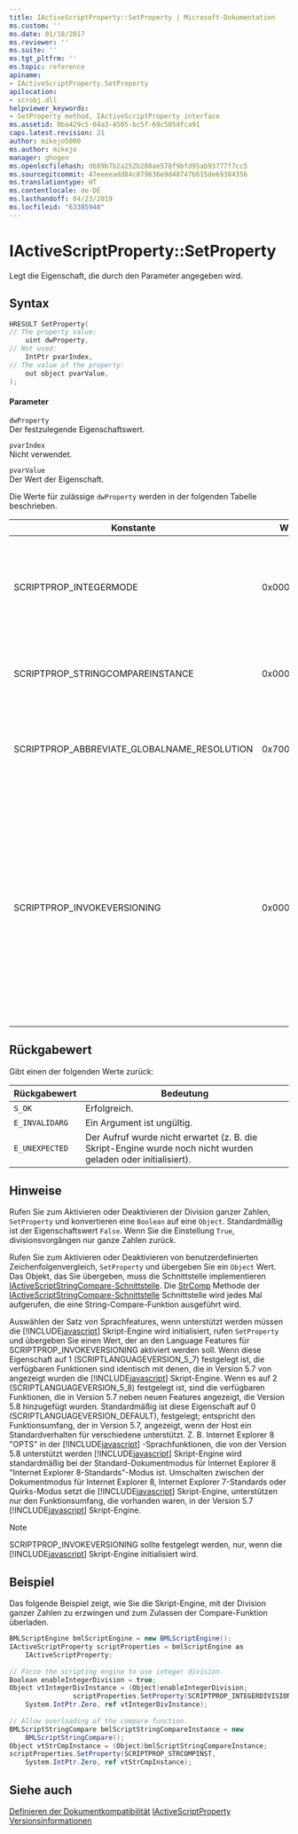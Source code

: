 ```yaml
---
title: IActiveScriptProperty::SetProperty | Microsoft-Dokumentation
ms.custom: ''
ms.date: 01/18/2017
ms.reviewer: ''
ms.suite: ''
ms.tgt_pltfrm: ''
ms.topic: reference
apiname:
- IActiveScriptProperty.SetProperty
apilocation:
- scrobj.dll
helpviewer_keywords:
- SetProperty method, IActiveScriptProperty interface
ms.assetid: 0ba429c5-04a3-4505-bc5f-69c505dfca91
caps.latest.revision: 21
author: mikejo5000
ms.author: mikejo
manager: ghogen
ms.openlocfilehash: d689b7b2a252b208ae578f9bfd95ab93777f7cc5
ms.sourcegitcommit: 47eeeeadd84c879636e9d48747b615de69384356
ms.translationtype: HT
ms.contentlocale: de-DE
ms.lasthandoff: 04/23/2019
ms.locfileid: "63385948"
---
```

# <a name="iactivescriptpropertysetproperty"></a>IActiveScriptProperty::SetProperty
Legt die Eigenschaft, die durch den Parameter angegeben wird.  
  
## <a name="syntax"></a>Syntax  
  
```cpp
HRESULT SetProperty(  
// The property value:  
    uint dwProperty,    
// Not used:   
    IntPtr pvarIndex,    
// The value of the property:   
    out object pvarValue,    
);  
```  
  
#### <a name="parameters"></a>Parameter  
 `dwProperty`  
 Der festzulegende Eigenschaftswert.  
  
 `pvarIndex`  
 Nicht verwendet.  
  
 `pvarValue`  
 Der Wert der Eigenschaft.  
  
 Die Werte für zulässige `dwProperty` werden in der folgenden Tabelle beschrieben.  
  
|Konstante|Wert|Bedeutung|  
|--------------|-----------|-------------|  
|SCRIPTPROP_INTEGERMODE|0x00003000|Erzwingt, dass die Skript-Engine, um im Modus ganze Zahl, anstelle von unverankerten Modus zu unterteilen. Der Standardwert ist `False`.|  
|SCRIPTPROP_STRINGCOMPAREINSTANCE|0x00003001|Ermöglicht der String-Compare-Funktion des verwendeten Skriptmoduls ersetzt werden.|  
|SCRIPTPROP_ABBREVIATE_GLOBALNAME_RESOLUTION|0x70000002|Informiert die Skript-Engine, die keine andere Skript-Engines vorhanden sind, um auf das globale Objekt beitragen.|  
|SCRIPTPROP_INVOKEVERSIONING|0x00004000|Erzwingt, dass die [!INCLUDE[javascript](../../javascript/includes/javascript-md.md)] Skript-Engine, wählen Sie einen Satz von Sprachfeatures unterstützt werden müssen. Der Standardsatz von Sprachfunktionen, die von unterstützt die [!INCLUDE[javascript](../../javascript/includes/javascript-md.md)] Skript-Engine entspricht den Funktionsumfang, die in Version 5.7 von angezeigt wurden die [!INCLUDE[javascript](../../javascript/includes/javascript-md.md)] Skript-Engine.|  
  
## <a name="return-value"></a>Rückgabewert  
 Gibt einen der folgenden Werte zurück:  
  
|Rückgabewert|Bedeutung|  
|------------------|-------------|  
|`S_OK`|Erfolgreich.|  
|`E_INVALIDARG`|Ein Argument ist ungültig.|  
|`E_UNEXPECTED`|Der Aufruf wurde nicht erwartet (z. B. die Skript-Engine wurde noch nicht wurden geladen oder initialisiert).|  
  
## <a name="remarks"></a>Hinweise  
 Rufen Sie zum Aktivieren oder Deaktivieren der Division ganzer Zahlen, `SetProperty` und konvertieren eine `Boolean` auf eine `Object`. Standardmäßig ist der Eigenschaftswert `False`. Wenn Sie die Einstellung `True`, divisionsvorgängen nur ganze Zahlen zurück.  
  
 Rufen Sie zum Aktivieren oder Deaktivieren von benutzerdefinierten Zeichenfolgenvergleich, `SetProperty` und übergeben Sie ein `Object` Wert. Das Objekt, das Sie übergeben, muss die Schnittstelle implementieren [IActiveScriptStringCompare-Schnittstelle](../../winscript/reference/iactivescriptstringcompare-interface.md). Die [StrComp](../../winscript/reference/iactivescriptstringcompare-strcomp.md) Methode der [IActiveScriptStringCompare-Schnittstelle](../../winscript/reference/iactivescriptstringcompare-interface.md) Schnittstelle wird jedes Mal aufgerufen, die eine String-Compare-Funktion ausgeführt wird.  
  
 Auswählen der Satz von Sprachfeatures, wenn unterstützt werden müssen die [!INCLUDE[javascript](../../javascript/includes/javascript-md.md)] Skript-Engine wird initialisiert, rufen `SetProperty` und übergeben Sie einen Wert, der an den Language Features für SCRIPTPROP_INVOKEVERSIONING aktiviert werden soll. Wenn diese Eigenschaft auf 1 (SCRIPTLANGUAGEVERSION_5_7) festgelegt ist, die verfügbaren Funktionen sind identisch mit denen, die in Version 5.7 von angezeigt wurden die [!INCLUDE[javascript](../../javascript/includes/javascript-md.md)] Skript-Engine. Wenn es auf 2 (SCRIPTLANGUAGEVERSION_5_8) festgelegt ist, sind die verfügbaren Funktionen, die in Version 5.7 neben neuen Features angezeigt, die Version 5.8 hinzugefügt wurden. Standardmäßig ist diese Eigenschaft auf 0 (SCRIPTLANGUAGEVERSION_DEFAULT), festgelegt; entspricht den Funktionsumfang, der in Version 5.7, angezeigt, wenn der Host ein Standardverhalten für verschiedene unterstützt. Z. B. Internet Explorer 8 "OPTS" in der [!INCLUDE[javascript](../../javascript/includes/javascript-md.md)] -Sprachfunktionen, die von der Version 5.8 unterstützt werden [!INCLUDE[javascript](../../javascript/includes/javascript-md.md)] Skript-Engine wird standardmäßig bei der Standard-Dokumentmodus für Internet Explorer 8 "Internet Explorer 8-Standards"-Modus ist. Umschalten zwischen der Dokumentmodus für Internet Explorer 8, Internet Explorer 7-Standards oder Quirks-Modus setzt die [!INCLUDE[javascript](../../javascript/includes/javascript-md.md)] Skript-Engine, unterstützen nur den Funktionsumfang, die vorhanden waren, in der Version 5.7 [!INCLUDE[javascript](../../javascript/includes/javascript-md.md)] Skript-Engine.  
  
> [!NOTE]
> SCRIPTPROP_INVOKEVERSIONING sollte festgelegt werden, nur, wenn die [!INCLUDE[javascript](../../javascript/includes/javascript-md.md)] Skript-Engine initialisiert wird.  
  
## <a name="example"></a>Beispiel  
 Das folgende Beispiel zeigt, wie Sie die Skript-Engine, mit der Division ganzer Zahlen zu erzwingen und zum Zulassen der Compare-Funktion überladen.  
  
```c#  
BMLScriptEngine bmlScriptEngine = new BMLScriptEngine();  
IActiveScriptProperty scriptProperties = bmlScriptEngine as   
    IActiveScriptProperty;  
  
// Force the scripting engine to use integer division.  
Boolean enableIntegerDivision = true;  
Object vtIntegerDivInstance = (Object)enableIntegerDivision;  
                scriptProperties.SetProperty(SCRIPTPROP_INTEGERDIVISION,   
    System.IntPtr.Zero, ref vtIntegerDivInstance);  
  
// Allow overloading of the compare function.  
BMLScriptStringCompare bmlScriptStringCompareInstance = new   
    BMLScriptStringCompare();  
Object vtStrCmpInstance = (Object)bmlScriptStringCompareInstance;  
scriptProperties.SetProperty(SCRIPTPROP_STRCOMPINST,   
    System.IntPtr.Zero, ref vtStrCmpInstance);  
```  
  
## <a name="see-also"></a>Siehe auch  
 [Definieren der Dokumentkompatibilität](https://docs.microsoft.com/previous-versions/windows/internet-explorer/ie-developer/compatibility/cc288325(v=vs.85))   
 [IActiveScriptProperty](../../winscript/reference/iactivescriptproperty.md)   
 [Versionsinformationen](../../javascript/reference/javascript-version-information.md)